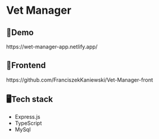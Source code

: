 <h1>Vet Manager</h1>

<h2>🐲Demo</h2>
https://wet-manager-app.netlify.app/

<h2>🌟Frontend</h2>
https://github.com/FranciszekKaniewski/Vet-Manager-front

<h2>🖥️Tech stack</h2>
<ul>
  <li>Express.js</li>
  <li>TypeScript</li>
  <li>MySql</li>
</ul>
